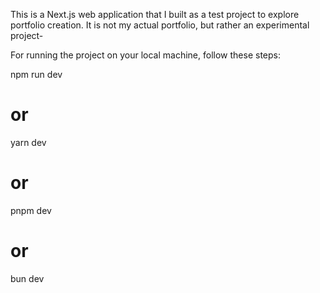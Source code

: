 This is a Next.js web application that I built as a test project to explore portfolio creation.
It is not my actual portfolio, but rather an experimental project-



For running the project on your local machine, follow these steps:

npm run dev
# or
yarn dev
# or
pnpm dev
# or
bun dev
```

